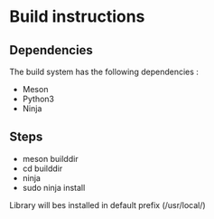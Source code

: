 # Build instructions

## Dependencies

The build system has the following dependencies :
* Meson
* Python3
* Ninja

## Steps
* meson builddir
* cd builddir
* ninja
* sudo ninja install

Library will bes installed in default prefix (/usr/local/)
